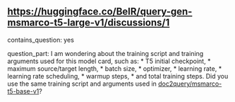 ## https://huggingface.co/BeIR/query-gen-msmarco-t5-large-v1/discussions/1

contains_question: yes

question_part: I am wondering about the training script and training arguments used for this model card, such as: * T5 initial checkpoint, * maximum source/target length, * batch size, * optimizer, * learning rate, * learning rate scheduling, * warmup steps, * and total training steps. Did you use the same training script and arguments used in [doc2query/msmarco-t5-base-v1](https://huggingface.co/doc2query/msmarco-t5-base-v1/blob/main/train_script.py)?